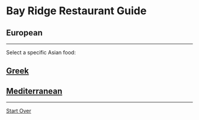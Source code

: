 # Bay Ridge Restaurant Guide
## European
---
Select a specific Asian food:
## [Greek](greek.md) 
## [Mediterranean](mediterranean.md)
---
[Start Over](../home.md)